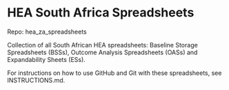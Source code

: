 # HEA South Africa Spreadsheets
Repo: hea_za_spreadsheets

Collection of all South African HEA spreadsheets: Baseline Storage Spreadsheets (BSSs), Outcome Analysis Spreadsheets (OASs) and Expandability Sheets (ESs).

For instructions on how to use GitHub and Git with these spreadsheets, see INSTRUCTIONS.md.

